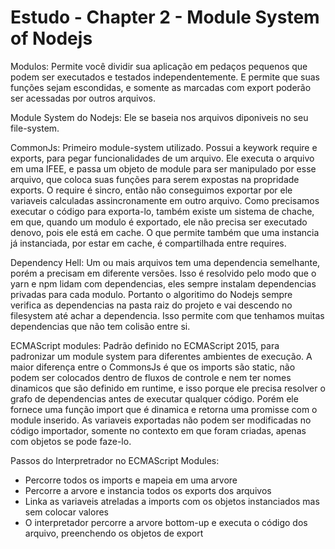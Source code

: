# Estudo - Chapter 2 - Module System of Nodejs

Modulos: Permite você dividir sua aplicação em pedaços pequenos que podem ser executados e testados independentemente. E permite que suas funções sejam escondidas, e somente as marcadas com export poderão ser acessadas por outros arquivos.

Module System do Nodejs: Ele se baseia nos arquivos diponiveis no seu file-system.

CommonJs: Primeiro module-system utilizado. Possui a keywork require e exports, para pegar funcionalidades de um arquivo. Ele executa o arquivo em uma IFEE, e passa um objeto de module para ser manipulado por esse arquivo, que coloca suas funções para serem expostas na propridade exports. O require é sincro, então não conseguimos exportar por ele variaveis calculadas assincronamente em outro arquivo. Como precisamos executar o código para exporta-lo, também existe um sistema de chache, em que, quando um modulo é exportado, ele não precisa ser executado denovo, pois ele está em cache. O que permite também que uma instancia já instanciada, por estar em cache, é compartilhada entre requires.

Dependency Hell: Um ou mais arquivos tem uma dependencia semelhante, porém a precisam em diferente versões. Isso é resolvido pelo modo que o yarn e npm lidam com dependencias, eles sempre instalam dependencias privadas para cada modulo. Portanto o algoritimo do Nodejs sempre verifica as dependencias na pasta raiz do projeto e vai descendo no filesystem até achar a dependencia. Isso permite com que tenhamos muitas dependencias que não tem colisão entre si.

ECMAScript modules: Padrão definido no ECMAScript 2015, para padronizar um module system para diferentes ambientes de execução. A maior diferença entre o CommonsJs é que os imports são static, não podem ser colocados dentro de fluxos de controle e nem ter nomes dinamicos que são definido em runtime, e isso porque ele precisa resolver o grafo de dependencias antes de executar qualquer código. Porém ele fornece uma função import que é dinamica e retorna uma promisse com o module inserido. As variaveis exportadas não podem ser modificadas no código importador, somente no contexto em que foram criadas, apenas com objetos se pode faze-lo.

Passos do Interpretrador no ECMAScript Modules:

- Percorre todos os imports e mapeia em uma arvore
- Percorre a arvore e instancia todos os exports dos arquivos
- Linka as variaveis atreladas a imports com os objetos instanciados mas sem colocar valores
- O interpretador percorre a arvore bottom-up e executa o código dos arquivo, preenchendo os objetos de export
